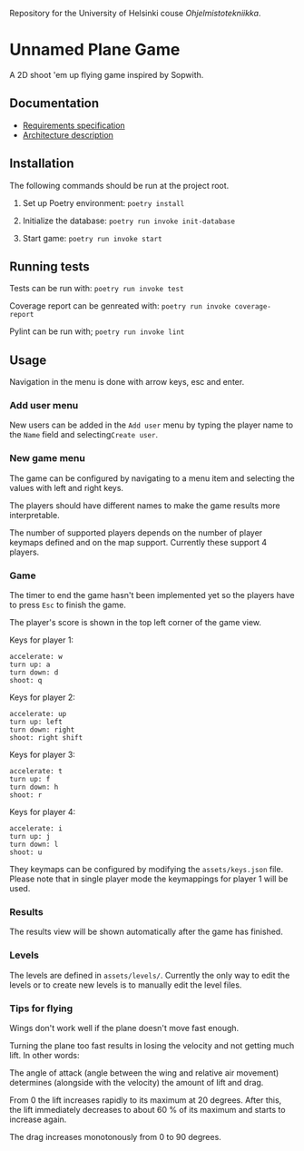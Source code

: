 Repository for the University of Helsinki couse *Ohjelmistotekniikka*.

# Unnamed Plane Game

A 2D shoot 'em up flying game inspired by Sopwith.

## Documentation
* [Requirements specification](https://github.com/kluopaja/ot-harjoitustyo/blob/master/doc/requirements_specification.md)
* [Architecture description](https://github.com/kluopaja/ot-harjoitustyo/blob/master/doc/architecture.md)


## Installation

The following commands should be run at the project root.

1. Set up Poetry environment:
```poetry install```

2. Initialize the database:
```poetry run invoke init-database```

3. Start game:
```poetry run invoke start```

## Running tests
Tests can be run with:
```poetry run invoke test```

Coverage report can be genreated with:
```poetry run invoke coverage-report```

Pylint can be run with;
```poetry run invoke lint```

## Usage

Navigation in the menu is done with arrow keys, esc and enter.


### Add user menu
New users can be added in the `Add user` menu by typing the player
name to the `Name` field and selecting`Create user`.


### New game menu
The game can be configured by navigating to a menu item and selecting
the values with left and right keys.

The players should have different names to make the game results
more interpretable.

The number of supported players depends on the number of player keymaps defined
and on the map support. Currently these support 4 players.

### Game

The timer to end the game hasn't been implemented yet so the players
have to press `Esc` to finish the game.

The player's score is shown in the top left corner of the game view.

Keys for player 1:

```
accelerate: w
turn up: a
turn down: d
shoot: q

```
Keys for player 2:

```
accelerate: up
turn up: left
turn down: right
shoot: right shift

```
Keys for player 3:

```
accelerate: t
turn up: f
turn down: h
shoot: r

```
Keys for player 4:

```
accelerate: i
turn up: j
turn down: l
shoot: u
```

They keymaps can be configured by modifying the `assets/keys.json` file.
Please note that in single player mode the keymappings for player 1 will
be used.

### Results
The results view will be shown automatically after the game has finished.


### Levels
The levels are defined in ```assets/levels/```. Currently the only way
to edit the levels or to create new levels is to manually edit the level files.


### Tips for flying

Wings don't work well if the plane doesn't move fast enough.

Turning the plane too fast results in losing the velocity and not getting much
lift. In other words:

The angle of attack (angle between the wing and relative air movement) determines
(alongside with the velocity) the amount of lift and drag.

From 0 the lift increases rapidly to its maximum at 20 degrees. After this, the
lift immediately decreases to about 60 % of its maximum and starts to increase again.

The drag increases monotonously from 0 to 90 degrees.
